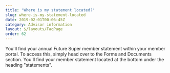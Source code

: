 ```yaml
---
title: "Where is my statement located?"
slug: where-is-my-statement-located
date: 2019-02-01T00:06:45Z
category: Advisor information
layout: $/layouts/FaqPage
order: 62
---
```


You'll find your annual Future Super member statement within your member portal. To access this, simply head over to the Forms and Documents section. You'll find your member statement located at the bottom under the heading "statements".

